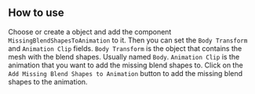## How to use
Choose or create a object and add the component `MissingBlendShapesToAnimation` to it.
Then you can set the `Body Transform` and `Animation Clip` fields.
`Body Transform` is the object that contains the mesh with the blend shapes. Usually named `Body`.
`Animation Clip` is the animation that you want to add the missing blend shapes to.
Click on the `Add Missing Blend Shapes to Animation` button to add the missing blend shapes to the animation.